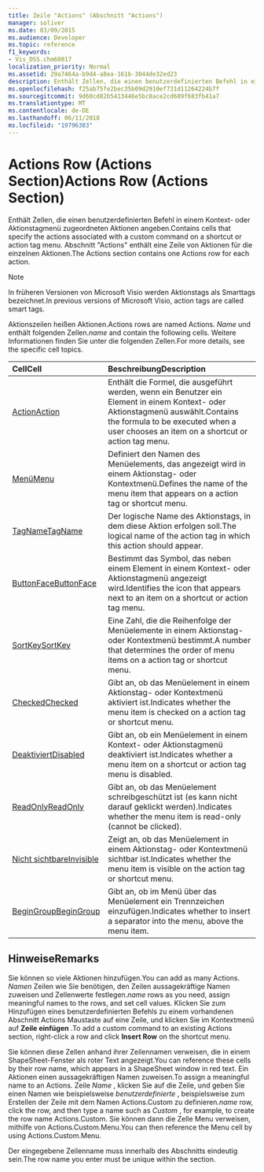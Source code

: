 ```yaml
---
title: Zeile "Actions" (Abschnitt "Actions")
manager: soliver
ms.date: 03/09/2015
ms.audience: Developer
ms.topic: reference
f1_keywords:
- Vis_DSS.chm60017
localization_priority: Normal
ms.assetid: 29a7464a-b9d4-a8ea-161b-3044de32ed23
description: Enthält Zellen, die einen benutzerdefinierten Befehl in einem Kontext- oder Aktionstagmenü zugeordneten Aktionen angeben. Abschnitt "Actions" enthält eine Zeile von Aktionen für die einzelnen Aktionen.
ms.openlocfilehash: f25ab75fe2bec35b09d2910ef731d11264224b7f
ms.sourcegitcommit: 9d60cd82b5413446e5bc8ace2cd689f683fb41a7
ms.translationtype: MT
ms.contentlocale: de-DE
ms.lasthandoff: 06/11/2018
ms.locfileid: "19796383"
---
```

# <a name="actions-row-actions-section"></a><span data-ttu-id="ff7b4-104">Actions Row (Actions Section)</span><span class="sxs-lookup"><span data-stu-id="ff7b4-104">Actions Row (Actions Section)</span></span>

<span data-ttu-id="ff7b4-105">Enthält Zellen, die einen benutzerdefinierten Befehl in einem Kontext- oder Aktionstagmenü zugeordneten Aktionen angeben.</span><span class="sxs-lookup"><span data-stu-id="ff7b4-105">Contains cells that specify the actions associated with a custom command on a shortcut or action tag menu.</span></span> <span data-ttu-id="ff7b4-106">Abschnitt "Actions" enthält eine Zeile von Aktionen für die einzelnen Aktionen.</span><span class="sxs-lookup"><span data-stu-id="ff7b4-106">The Actions section contains one Actions row for each action.</span></span>
  
> [!NOTE]
> <span data-ttu-id="ff7b4-107">In früheren Versionen von Microsoft Visio werden Aktionstags als Smarttags bezeichnet.</span><span class="sxs-lookup"><span data-stu-id="ff7b4-107">In previous versions of Microsoft Visio, action tags are called smart tags.</span></span> 
  
<span data-ttu-id="ff7b4-108">Aktionszeilen heißen Aktionen.</span><span class="sxs-lookup"><span data-stu-id="ff7b4-108">Actions rows are named Actions.</span></span> <span data-ttu-id="ff7b4-109">*Name* und enthält folgenden Zellen.</span><span class="sxs-lookup"><span data-stu-id="ff7b4-109">*name*  and contain the following cells.</span></span> <span data-ttu-id="ff7b4-110">Weitere Informationen finden Sie unter die folgenden Zellen.</span><span class="sxs-lookup"><span data-stu-id="ff7b4-110">For more details, see the specific cell topics.</span></span> 
  
|<span data-ttu-id="ff7b4-111">**Cell**</span><span class="sxs-lookup"><span data-stu-id="ff7b4-111">**Cell**</span></span>|<span data-ttu-id="ff7b4-112">**Beschreibung**</span><span class="sxs-lookup"><span data-stu-id="ff7b4-112">**Description**</span></span>|
|:-----|:-----|
|[<span data-ttu-id="ff7b4-113">Action</span><span class="sxs-lookup"><span data-stu-id="ff7b4-113">Action</span></span>](action-cell-actions-section.md) <br/> |<span data-ttu-id="ff7b4-114">Enthält die Formel, die ausgeführt werden, wenn ein Benutzer ein Element in einem Kontext- oder Aktionstagmenü auswählt.</span><span class="sxs-lookup"><span data-stu-id="ff7b4-114">Contains the formula to be executed when a user chooses an item on a shortcut or action tag menu.</span></span>  <br/> |
|[<span data-ttu-id="ff7b4-115">Menü</span><span class="sxs-lookup"><span data-stu-id="ff7b4-115">Menu</span></span>](menu-cell-actions-section.md) <br/> |<span data-ttu-id="ff7b4-116">Definiert den Namen des Menüelements, das angezeigt wird in einem Aktionstag- oder Kontextmenü.</span><span class="sxs-lookup"><span data-stu-id="ff7b4-116">Defines the name of the menu item that appears on a action tag or shortcut menu.</span></span>  <br/> |
|[<span data-ttu-id="ff7b4-117">TagName</span><span class="sxs-lookup"><span data-stu-id="ff7b4-117">TagName</span></span>](tagname-cell-actions-section.md) <br/> |<span data-ttu-id="ff7b4-118">Der logische Name des Aktionstags, in dem diese Aktion erfolgen soll.</span><span class="sxs-lookup"><span data-stu-id="ff7b4-118">The logical name of the action tag in which this action should appear.</span></span>  <br/> |
|[<span data-ttu-id="ff7b4-119">ButtonFace</span><span class="sxs-lookup"><span data-stu-id="ff7b4-119">ButtonFace</span></span>](buttonface-cell-actions-section.md) <br/> |<span data-ttu-id="ff7b4-120">Bestimmt das Symbol, das neben einem Element in einem Kontext- oder Aktionstagmenü angezeigt wird.</span><span class="sxs-lookup"><span data-stu-id="ff7b4-120">Identifies the icon that appears next to an item on a shortcut or action tag menu.</span></span>  <br/> |
|[<span data-ttu-id="ff7b4-121">SortKey</span><span class="sxs-lookup"><span data-stu-id="ff7b4-121">SortKey</span></span>](sortkey-cell-actions-section.md) <br/> |<span data-ttu-id="ff7b4-122">Eine Zahl, die die Reihenfolge der Menüelemente in einem Aktionstag- oder Kontextmenü bestimmt.</span><span class="sxs-lookup"><span data-stu-id="ff7b4-122">A number that determines the order of menu items on a action tag or shortcut menu.</span></span>  <br/> |
|[<span data-ttu-id="ff7b4-123">Checked</span><span class="sxs-lookup"><span data-stu-id="ff7b4-123">Checked</span></span>](checked-cell-actions-section.md) <br/> |<span data-ttu-id="ff7b4-124">Gibt an, ob das Menüelement in einem Aktionstag- oder Kontextmenü aktiviert ist.</span><span class="sxs-lookup"><span data-stu-id="ff7b4-124">Indicates whether the menu item is checked on a action tag or shortcut menu.</span></span>  <br/> |
|[<span data-ttu-id="ff7b4-125">Deaktiviert</span><span class="sxs-lookup"><span data-stu-id="ff7b4-125">Disabled</span></span>](disabled-cell-actions-section.md) <br/> |<span data-ttu-id="ff7b4-126">Gibt an, ob ein Menüelement in einem Kontext- oder Aktionstagmenü deaktiviert ist.</span><span class="sxs-lookup"><span data-stu-id="ff7b4-126">Indicates whether a menu item on a shortcut or action tag menu is disabled.</span></span>  <br/> |
|[<span data-ttu-id="ff7b4-127">ReadOnly</span><span class="sxs-lookup"><span data-stu-id="ff7b4-127">ReadOnly</span></span>](readonly-cell-actions-section.md) <br/> |<span data-ttu-id="ff7b4-128">Gibt an, ob das Menüelement schreibgeschützt ist (es kann nicht darauf geklickt werden).</span><span class="sxs-lookup"><span data-stu-id="ff7b4-128">Indicates whether the menu item is read-only (cannot be clicked).</span></span>  <br/> |
|[<span data-ttu-id="ff7b4-129">Nicht sichtbare</span><span class="sxs-lookup"><span data-stu-id="ff7b4-129">Invisible</span></span>](invisible-cell-actions-section.md) <br/> |<span data-ttu-id="ff7b4-130">Zeigt an, ob das Menüelement in einem Aktionstag- oder Kontextmenü sichtbar ist.</span><span class="sxs-lookup"><span data-stu-id="ff7b4-130">Indicates whether the menu item is visible on the action tag or shortcut menu.</span></span>  <br/> |
|[<span data-ttu-id="ff7b4-131">BeginGroup</span><span class="sxs-lookup"><span data-stu-id="ff7b4-131">BeginGroup</span></span>](begingroup-cell-actions-section.md) <br/> |<span data-ttu-id="ff7b4-132">Gibt an, ob im Menü über das Menüelement ein Trennzeichen einzufügen.</span><span class="sxs-lookup"><span data-stu-id="ff7b4-132">Indicates whether to insert a separator into the menu, above the menu item.</span></span>  <br/> |
   
## <a name="remarks"></a><span data-ttu-id="ff7b4-133">Hinweise</span><span class="sxs-lookup"><span data-stu-id="ff7b4-133">Remarks</span></span>

 <span data-ttu-id="ff7b4-134">Sie können so viele Aktionen hinzufügen.</span><span class="sxs-lookup"><span data-stu-id="ff7b4-134">You can add as many Actions.</span></span>  <span data-ttu-id="ff7b4-135">*Namen* Zeilen wie Sie benötigen, den Zeilen aussagekräftige Namen zuweisen und Zellenwerte festlegen.</span><span class="sxs-lookup"><span data-stu-id="ff7b4-135">*name*  rows as you need, assign meaningful names to the rows, and set cell values.</span></span> <span data-ttu-id="ff7b4-136">Klicken Sie zum Hinzufügen eines benutzerdefinierten Befehls zu einem vorhandenen Abschnitt Actions Maustaste auf eine Zeile, und klicken Sie im Kontextmenü auf **Zeile einfügen** .</span><span class="sxs-lookup"><span data-stu-id="ff7b4-136">To add a custom command to an existing Actions section, right-click a row and click **Insert Row** on the shortcut menu.</span></span> 
  
<span data-ttu-id="ff7b4-137">Sie können diese Zellen anhand ihrer Zeilennamen verweisen, die in einem ShapeSheet-Fenster als roter Text angezeigt.</span><span class="sxs-lookup"><span data-stu-id="ff7b4-137">You can reference these cells by their row name, which appears in a ShapeSheet window in red text.</span></span> <span data-ttu-id="ff7b4-138">Ein Aktionen einen aussagekräftigen Namen zuweisen.</span><span class="sxs-lookup"><span data-stu-id="ff7b4-138">To assign a meaningful name to an Actions.</span></span> <span data-ttu-id="ff7b4-139">Zeile *Name* , klicken Sie auf die Zeile, und geben Sie einen Namen wie beispielsweise *benutzerdefinierte* , beispielsweise zum Erstellen der Zeile mit dem Namen Actions.Custom zu definieren.</span><span class="sxs-lookup"><span data-stu-id="ff7b4-139">*name*  row, click the row, and then type a name such as  *Custom*  , for example, to create the row name Actions.Custom.</span></span> <span data-ttu-id="ff7b4-140">Sie können dann die Zelle Menu verweisen, mithilfe von Actions.Custom.Menu.</span><span class="sxs-lookup"><span data-stu-id="ff7b4-140">You can then reference the Menu cell by using Actions.Custom.Menu.</span></span> 
  
<span data-ttu-id="ff7b4-141">Der eingegebene Zeilenname muss innerhalb des Abschnitts eindeutig sein.</span><span class="sxs-lookup"><span data-stu-id="ff7b4-141">The row name you enter must be unique within the section.</span></span>
  

